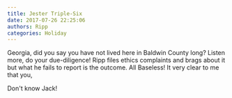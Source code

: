 ```yaml
---
title: Jester Triple-Six
date: 2017-07-26 22:25:06
authors: Ripp
categories: Holiday
---
```


 Georgia, did you say you have not lived here in Baldwin County long? Listen more, do your due-diligence! Ripp files ethics complaints and brags about it but what he fails to report is the outcome. All Baseless! It very clear to me that you,

Don't know Jack!